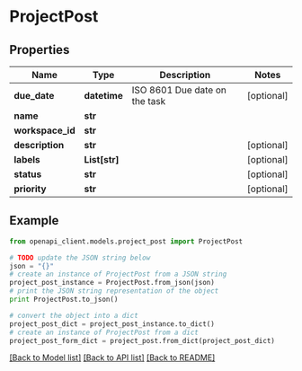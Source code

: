 # ProjectPost


## Properties
Name | Type | Description | Notes
------------ | ------------- | ------------- | -------------
**due_date** | **datetime** | ISO 8601 Due date on the task | [optional] 
**name** | **str** |  | 
**workspace_id** | **str** |  | 
**description** | **str** |  | [optional] 
**labels** | **List[str]** |  | [optional] 
**status** | **str** |  | [optional] 
**priority** | **str** |  | [optional] 

## Example

```python
from openapi_client.models.project_post import ProjectPost

# TODO update the JSON string below
json = "{}"
# create an instance of ProjectPost from a JSON string
project_post_instance = ProjectPost.from_json(json)
# print the JSON string representation of the object
print ProjectPost.to_json()

# convert the object into a dict
project_post_dict = project_post_instance.to_dict()
# create an instance of ProjectPost from a dict
project_post_form_dict = project_post.from_dict(project_post_dict)
```
[[Back to Model list]](../README.md#documentation-for-models) [[Back to API list]](../README.md#documentation-for-api-endpoints) [[Back to README]](../README.md)


